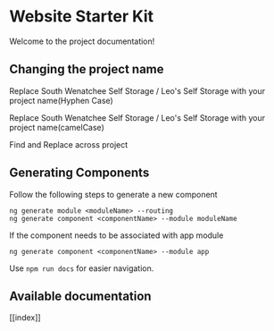 # Website Starter Kit

Welcome to the project documentation!

## Changing the project name
Replace South Wenatchee Self Storage / Leo's Self Storage with your project name(Hyphen Case)

Replace South Wenatchee Self Storage / Leo's Self Storage with your project name(camelCase)

Find and Replace across project

## Generating Components
Follow the following steps to generate a new component
```
ng generate module <moduleName> --routing
ng generate component <componentName> --module moduleName
```
If the component needs to be associated with app module
```
ng generate component <componentName> --module app
```

Use `npm run docs` for easier navigation.

## Available documentation

[[index]]
